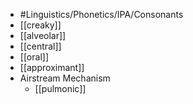 - #Linguistics/Phonetics/IPA/Consonants
- [[creaky]]
- [[alveolar]]
- [[central]]
- [[oral]]
- [[approximant]]
- Airstream Mechanism
	- [[pulmonic]]